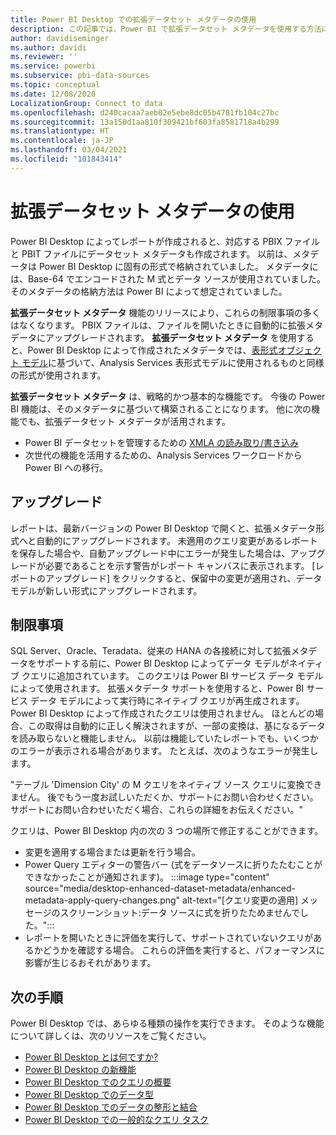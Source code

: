 ```yaml
---
title: Power BI Desktop での拡張データセット メタデータの使用
description: この記事では、Power BI で拡張データセット メタデータを使用する方法について説明します。
author: davidiseminger
ms.author: davidi
ms.reviewer: ''
ms.service: powerbi
ms.subservice: pbi-data-sources
ms.topic: conceptual
ms.date: 12/08/2020
LocalizationGroup: Connect to data
ms.openlocfilehash: d240cacaa7aeb02e5ebe8dc05b4781fb104c27bc
ms.sourcegitcommit: 13a150d1aa810f309421bf603fa8581718a4b299
ms.translationtype: HT
ms.contentlocale: ja-JP
ms.lasthandoff: 03/04/2021
ms.locfileid: "101843414"
---
```

# <a name="using-enhanced-dataset-metadata"></a>拡張データセット メタデータの使用

Power BI Desktop によってレポートが作成されると、対応する PBIX ファイルと PBIT ファイルにデータセット メタデータも作成されます。 以前は、メタデータは Power BI Desktop に固有の形式で格納されていました。 メタデータには、Base-64 でエンコードされた M 式とデータ ソースが使用されていました。 そのメタデータの格納方法は Power BI によって想定されていました。

**拡張データセット メタデータ** 機能のリリースにより、これらの制限事項の多くはなくなります。 PBIX ファイルは、ファイルを開いたときに自動的に拡張メタデータにアップグレードされます。 **拡張データセット メタデータ** を使用すると、Power BI Desktop によって作成されたメタデータでは、[表形式オブジェクト モデル](/analysis-services/tom/introduction-to-the-tabular-object-model-tom-in-analysis-services-amo)に基づいて、Analysis Services 表形式モデルに使用されるものと同様の形式が使用されます。


**拡張データセット メタデータ** は、戦略的かつ基本的な機能です。 今後の Power BI 機能は、そのメタデータに基づいて構築されることになります。 他に次の機能でも、拡張データセット メタデータが活用されます。

- Power BI データセットを管理するための [XMLA の読み取り/書き込み](/power-platform-release-plan/2019wave2/business-intelligence/xmla-readwrite)
- 次世代の機能を活用するための、Analysis Services ワークロードから Power BI への移行。

## <a name="upgrade"></a>アップグレード
レポートは、最新バージョンの Power BI Desktop で開くと、拡張メタデータ形式へと自動的にアップグレードされます。 未適用のクエリ変更があるレポートを保存した場合や、自動アップグレード中にエラーが発生した場合は、アップグレードが必要であることを示す警告がレポート キャンバスに表示されます。 [レポートのアップグレード] をクリックすると、保留中の変更が適用され、データ モデルが新しい形式にアップグレードされます。 

## <a name="limitations"></a>制限事項
SQL Server、Oracle、Teradata、従来の HANA の各接続に対して拡張メタデータをサポートする前に、Power BI Desktop によってデータ モデルがネイティブ クエリに追加されています。 このクエリは Power BI サービス データ モデルによって使用されます。 拡張メタデータ サポートを使用すると、Power BI サービス データ モデルによって実行時にネイティブ クエリが再生成されます。 Power BI Desktop によって作成されたクエリは使用されません。 ほとんどの場合、この取得は自動的に正しく解決されますが、一部の変換は、基になるデータを読み取らないと機能しません。 以前は機能していたレポートでも、いくつかのエラーが表示される場合があります。 たとえば、次のようなエラーが発生します。 

"テーブル 'Dimension City' の M クエリをネイティブ ソース クエリに変換できません。 後でもう一度お試しいただくか、サポートにお問い合わせください。 サポートにお問い合わせいただく場合、これらの詳細をお伝えください。" 

クエリは、Power BI Desktop 内の次の 3 つの場所で修正することができます。

- 変更を適用する場合または更新を行う場合。
- Power Query エディターの警告バー (式をデータソースに折りたたむことができなかったことが通知されます)。
    :::image type="content" source="media/desktop-enhanced-dataset-metadata/enhanced-metadata-apply-query-changes.png" alt-text="[クエリ変更の適用] メッセージのスクリーンショット:データ ソースに式を折りたためませんでした。":::
- レポートを開いたときに評価を実行して、サポートされていないクエリがあるかどうかを確認する場合。 これらの評価を実行すると、パフォーマンスに影響が生じるおそれがあります。


## <a name="next-steps"></a>次の手順

Power BI Desktop では、あらゆる種類の操作を実行できます。 そのような機能について詳しくは、次のリソースをご覧ください。

* [Power BI Desktop とは何ですか?](../fundamentals/desktop-what-is-desktop.md)
* [Power BI Desktop の新機能](../fundamentals/desktop-latest-update.md)
* [Power BI Desktop でのクエリの概要](../transform-model/desktop-query-overview.md)
* [Power BI Desktop でのデータ型](desktop-data-types.md)
* [Power BI Desktop でのデータの整形と結合](desktop-shape-and-combine-data.md)
* [Power BI Desktop での一般的なクエリ タスク](../transform-model/desktop-common-query-tasks.md)

